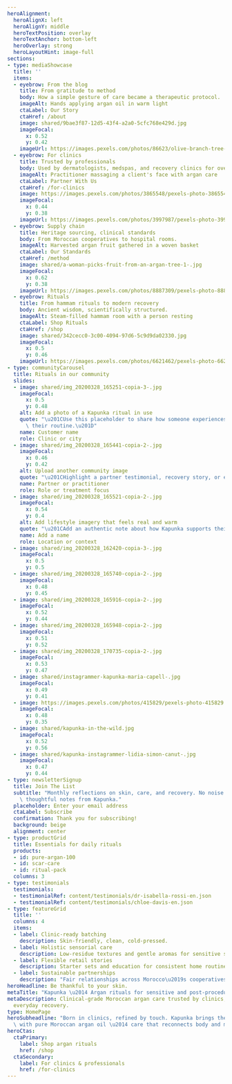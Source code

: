 ```yaml
---
heroAlignment:
  heroAlignX: left
  heroAlignY: middle
  heroTextPosition: overlay
  heroTextAnchor: bottom-left
  heroOverlay: strong
  heroLayoutHint: image-full
sections:
- type: mediaShowcase
  title: ''
  items:
  - eyebrow: From the blog
    title: From gratitude to method
    body: How a simple gesture of care became a therapeutic protocol.
    imageAlt: Hands applying argan oil in warm light
    ctaLabel: Our Story
    ctaHref: /about
    image: shared/9bae3f87-12d5-43f4-a2a0-5cfc768e429d.jpg
    imageFocal:
      x: 0.52
      y: 0.42
    imageUrl: https://images.pexels.com/photos/86623/olive-branch-tree-leaves-86623.jpeg?auto=compress&cs=tinysrgb&w=1920
  - eyebrow: For clinics
    title: Trusted by professionals
    body: Used by dermatologists, medspas, and recovery clinics for over a decade.
    imageAlt: Practitioner massaging a client's face with argan care
    ctaLabel: Partner With Us
    ctaHref: /for-clinics
    image: https://images.pexels.com/photos/3865548/pexels-photo-3865548.jpeg?auto=compress&cs=tinysrgb&w=1920
    imageFocal:
      x: 0.44
      y: 0.38
    imageUrl: https://images.pexels.com/photos/3997987/pexels-photo-3997987.jpeg?auto=compress&cs=tinysrgb&w=1920
  - eyebrow: Supply chain
    title: Heritage sourcing, clinical standards
    body: From Moroccan cooperatives to hospital rooms.
    imageAlt: Harvested argan fruit gathered in a woven basket
    ctaLabel: Our Standards
    ctaHref: /method
    image: shared/a-woman-picks-fruit-from-an-argan-tree-1-.jpg
    imageFocal:
      x: 0.62
      y: 0.38
    imageUrl: https://images.pexels.com/photos/8887309/pexels-photo-8887309.jpeg?auto=compress&cs=tinysrgb&w=1920
  - eyebrow: Rituals
    title: From hammam rituals to modern recovery
    body: Ancient wisdom, scientifically structured.
    imageAlt: Steam-filled hammam room with a person resting
    ctaLabel: Shop Rituals
    ctaHref: /shop
    image: shared/342cecc0-3c00-4094-97d6-5c9d9da02330.jpg
    imageFocal:
      x: 0.5
      y: 0.46
    imageUrl: https://images.pexels.com/photos/6621462/pexels-photo-6621462.jpeg?auto=compress&cs=tinysrgb&w=1920
- type: communityCarousel
  title: Rituals in our community
  slides:
  - image: shared/img_20200328_165251-copia-3-.jpg
    imageFocal:
      x: 0.5
      y: 0.48
    alt: Add a photo of a Kapunka ritual in use
    quote: "\u201CUse this placeholder to share how someone experiences Kapunka in\
      \ their routine.\u201D"
    name: Customer name
    role: Clinic or city
  - image: shared/img_20200328_165441-copia-2-.jpg
    imageFocal:
      x: 0.46
      y: 0.42
    alt: Upload another community image
    quote: "\u201CHighlight a partner testimonial, recovery story, or everyday ritual.\u201D"
    name: Partner or practitioner
    role: Role or treatment focus
  - image: shared/img_20200328_165521-copia-2-.jpg
    imageFocal:
      x: 0.54
      y: 0.4
    alt: Add lifestyle imagery that feels real and warm
    quote: "\u201CAdd an authentic note about how Kapunka supports their skin goals.\u201D"
    name: Add a name
    role: Location or context
  - image: shared/img_20200328_162420-copia-3-.jpg
    imageFocal:
      x: 0.5
      y: 0.5
  - image: shared/img_20200328_165740-copia-2-.jpg
    imageFocal:
      x: 0.48
      y: 0.45
  - image: shared/img_20200328_165916-copia-2-.jpg
    imageFocal:
      x: 0.52
      y: 0.44
  - image: shared/img_20200328_165948-copia-2-.jpg
    imageFocal:
      x: 0.51
      y: 0.52
  - image: shared/img_20200328_170735-copia-2-.jpg
    imageFocal:
      x: 0.53
      y: 0.47
  - image: shared/instagrammer-kapunka-maria-capell-.jpg
    imageFocal:
      x: 0.49
      y: 0.41
  - image: https://images.pexels.com/photos/415829/pexels-photo-415829.jpeg?auto=compress&cs=tinysrgb&w=1920
    imageFocal:
      x: 0.48
      y: 0.35
  - image: shared/kapunka-in-the-wild.jpg
    imageFocal:
      x: 0.52
      y: 0.56
  - image: shared/kapunka-instagrammer-lidia-simon-canut-.jpg
    imageFocal:
      x: 0.47
      y: 0.44
- type: newsletterSignup
  title: Join The List
  subtitle: "Monthly reflections on skin, care, and recovery. No noise \u2014 just\
    \ thoughtful notes from Kapunka."
  placeholder: Enter your email address
  ctaLabel: Subscribe
  confirmation: Thank you for subscribing!
  background: beige
  alignment: center
- type: productGrid
  title: Essentials for daily rituals
  products:
  - id: pure-argan-100
  - id: scar-care
  - id: ritual-pack
  columns: 3
- type: testimonials
  testimonials:
  - testimonialRef: content/testimonials/dr-isabella-rossi-en.json
  - testimonialRef: content/testimonials/chloe-davis-en.json
- type: featureGrid
  title: ''
  columns: 4
  items:
  - label: Clinic-ready batching
    description: Skin-friendly, clean, cold-pressed.
  - label: Holistic sensorial care
    description: Low-residue textures and gentle aromas for sensitive skin.
  - label: Flexible retail stories
    description: Starter sets and education for consistent home routines.
  - label: Sustainable partnerships
    description: "Fair relationships across Morocco\u2019s cooperatives."
heroHeadline: Be thankful to your skin.
metaTitle: "Kapunka \u2014 Argan rituals for sensitive and post-procedure skin"
metaDescription: Clinical-grade Moroccan argan care trusted by clinics, designed for
  everyday recovery.
type: HomePage
heroSubheadline: "Born in clinics, refined by touch. Kapunka brings therapeutic rituals\
  \ with pure Moroccan argan oil \u2014 care that reconnects body and mind."
heroCtas:
  ctaPrimary:
    label: Shop argan rituals
    href: /shop
  ctaSecondary:
    label: For clinics & professionals
    href: /for-clinics
---
```

